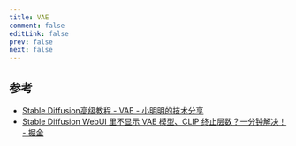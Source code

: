 ```yaml
---
title: VAE
comment: false
editLink: false
prev: false
next: false
---
```


## 参考

* [Stable Diffusion高级教程 - VAE - 小明明的技术分享](https://www.dongwm.com/post/stable-diffusion-vae/)
* [Stable Diffusion WebUI 里不显示 VAE 模型、CLIP 终止层数？一分钟解决！ - 掘金](https://juejin.cn/post/7258469240734056509)
